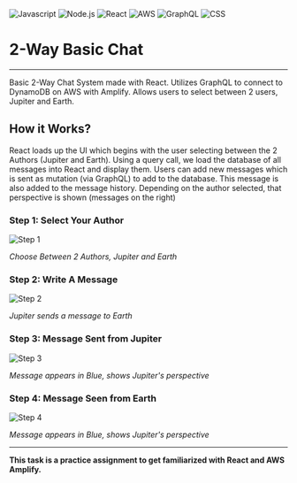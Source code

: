 <img alt = "Javascript" src="https://img.shields.io/badge/JavaScript-F7DF1E?style=for-the-badge&logo=javascript&logoColor=black" />
<img alt = "Node.js" src="https://img.shields.io/badge/Node.js-43853D?style=for-the-badge&logo=node.js&logoColor=white" />
<img alt = "React" src="https://img.shields.io/badge/React-20232A?style=for-the-badge&logo=react&logoColor=61DAFB" />
<img alt = "AWS" src="https://img.shields.io/badge/Amazon_AWS-232F3E?style=for-the-badge&logo=amazon-aws&logoColor=white" />
<img alt = "GraphQL" src="https://img.shields.io/badge/GraphQl-E10098?style=for-the-badge&logo=graphql&logoColor=white" />
<img alt = "CSS" src="https://img.shields.io/badge/CSS-239120?&style=for-the-badge&logo=css3&logoColor=white" />

# 2-Way Basic Chat

---

Basic 2-Way Chat System made with React. Utilizes GraphQL to connect to DynamoDB on AWS with Amplify. Allows users to select between 2 users, Jupiter and Earth.

## How it Works?

React loads up the UI which begins with the user selecting between the 2 Authors (Jupiter and Earth). Using a query call, we load the database of all messages into React and display them. Users can add new messages which is sent as mutation (via GraphQL) to add to the database. This message is also added to the message history. Depending on the author selected, that perspective is shown (messages on the right)

### Step 1: Select Your Author

<image alt = "Step 1" src="./screenshots/step1.jpg"/>

<em>Choose Between 2 Authors, Jupiter and Earth</em>

### Step 2: Write A Message

<image alt = "Step 2" src="./screenshots/step2.jpg"/>

<em>Jupiter sends a message to Earth</em>

### Step 3: Message Sent from Jupiter

<image alt = "Step 3" src="./screenshots/step3.jpg"/>

<em>Message appears in Blue, shows Jupiter's perspective</em>

### Step 4: Message Seen from Earth

<image alt = "Step 4" src="./screenshots/step4.jpg"/>

<em>Message appears in Blue, shows Jupiter's perspective</em>

---

<strong>This task is a practice assignment to get familiarized with React and AWS Amplify.</strong>
